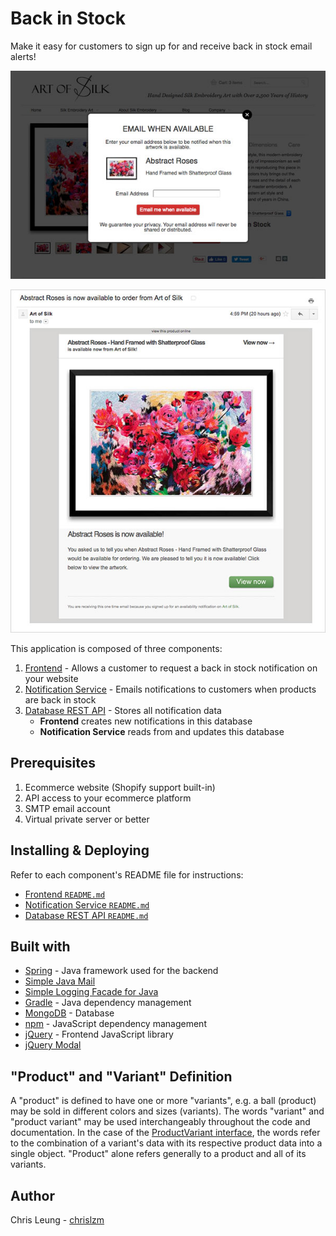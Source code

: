 # Back in Stock

Make it easy for customers to sign up for and receive back in stock email alerts!

![Example Notification Form](FrontEnd/doc/sample2.jpg "Example Notification Form")

![Example Email Notification](NotificationService/doc/sample.jpg "Example Email Notification")

This application is composed of three components:

1. [Frontend](FrontEnd) - Allows a customer to request a back in stock notification on your website
2. [Notification Service](NotificationService) - Emails notifications to customers when products are back in stock
3. [Database REST API](RestApi) - Stores all notification data
    * **Frontend** creates new notifications in this database
    * **Notification Service** reads from and updates this database

## Prerequisites

1. Ecommerce website (Shopify support built-in)
2. API access to your ecommerce platform
3. SMTP email account
4. Virtual private server or better

## Installing & Deploying

Refer to each component's README file for instructions:
* [Frontend `README.md`](FrontEnd/README.md)
* [Notification Service `README.md`](NotificationService/README.md)
* [Database REST API `README.md`](RestApi/README.md)

## Built with

* [Spring](https://spring.io/) - Java framework used for the backend
* [Simple Java Mail](http://www.simplejavamail.org/)
* [Simple Logging Facade for Java](https://www.slf4j.org/)
* [Gradle](https://gradle.org/) - Java dependency management
* [MongoDB](https://www.mongodb.com/) - Database
* [npm](https://www.npmjs.com/) - JavaScript dependency management
* [jQuery](https://jquery.com/) - Frontend JavaScript library
* [jQuery Modal](jquerymodal.com)

## "Product" and "Variant" Definition

A "product" is defined to have one or more "variants", e.g. a ball (product) may be sold in different colors and sizes (variants). The words "variant" and "product variant" may be used interchangeably throughout the code and documentation. In the case of the [ProductVariant interface](Objects/src/main/java/com/chrisleung/notifications/objects/ProductVariant.java), the words refer to the combination of a variant's data with its respective product data into a single object. "Product" alone refers generally to a product and all of its variants.

## Author

Chris Leung - [chrislzm](https://github.com/chrislzm)
